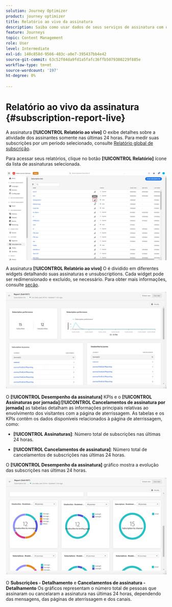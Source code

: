 ```yaml
---
solution: Journey Optimizer
product: journey optimizer
title: Relatório ao vivo da assinatura
description: Saiba como usar dados de seus serviços de assinatura com o Relatório online de assinatura
feature: Journeys
topic: Content Management
role: User
level: Intermediate
exl-id: 140c858d-9566-403c-a0e7-395437bb4e42
source-git-commit: 63c52f04da9fd1a5fafc36ffb5079380229f885e
workflow-type: tm+mt
source-wordcount: '197'
ht-degree: 0%

---
```


# Relatório ao vivo da assinatura {#subscription-report-live}

A assinatura **[!UICONTROL Relatório ao vivo]** O exibe detalhes sobre a atividade dos assinantes somente nas últimas 24 horas. Para medir suas subscrições por um período selecionado, consulte [Relatório global de subscrição](subscription-report-global.md).

Para acessar seus relatórios, clique no botão **[!UICONTROL Relatório]** ícone da lista de assinaturas selecionada.

![](assets/subscription_report_7.png)

A assinatura **[!UICONTROL Relatório ao vivo]** O é dividido em diferentes widgets detalhando suas assinaturas e unsubscriptions. Cada widget pode ser redimensionado e excluído, se necessário. Para obter mais informações, consulte [seção](live-report.md).

![](assets/subscription_report_3.png)

O **[!UICONTROL Desempenho da assinatura]** KPIs e o **[!UICONTROL Assinaturas por jornada]**/**[!UICONTROL Cancelamentos de assinatura por jornada]** as tabelas detalham as informações principais relativas ao envolvimento dos visitantes com a página de aterrissagem. As tabelas e os KPIs contêm os dados disponíveis relacionados à página de aterrissagem, como:

* **[!UICONTROL Assinaturas]**: Número total de subscrições nas últimas 24 horas.

* **[!UICONTROL Cancelamentos de assinatura]**: Número total de cancelamentos de subscrições nas últimas 24 horas.

O **[!UICONTROL Desempenho da assinatura]** gráfico mostra a evolução das subscrições nas últimas 24 horas.

![](assets/subscription_report_4.png)

O **Subscrições - Detalhamento** e **Cancelamentos de assinatura - Detalhamento** Os gráficos representam o número total de pessoas que assinaram ou cancelaram a assinatura nas últimas 24 horas, dependendo das mensagens, das páginas de aterrissagem e dos canais.

